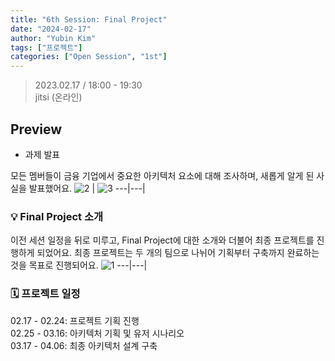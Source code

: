 ```yaml
---
title: "6th Session: Final Project"
date: "2024-02-17"
author: "Yubin Kim"
tags: ["프로젝트"]
categories: ["Open Session", "1st"]
---
```


> 2023.02.17 / 18:00 - 19:30   
jitsi (온라인)

## Preview
- 과제 발표

모든 멤버들이 금융 기업에서 중요한 아키텍처 요소에 대해 조사하며, 새롭게 알게 된 사실을 발표했어요.
![2](/1st/session_6/1.png "2") | ![3](/1st/session_6/2.png "3")
---|---|



### 💡 Final Project 소개
이전 세션 일정을 뒤로 미루고, Final Project에 대한 소개와 더불어 최종 프로젝트를 진행하게 되었어요.
최종 프로젝트는 두 개의 팀으로 나뉘어 기획부터 구축까지 완료하는 것을 목표로 진행되어요.
![1](/1st/session_6/3.png "1")
---|---|

### 🗓️ 프로젝트 일정
02.17 - 02.24: 프로젝트 기획 진행  
02.25 - 03.16: 아키텍처 기획 및 유저 시나리오  
03.17 - 04.06: 최종 아키텍처 설계 구축  
